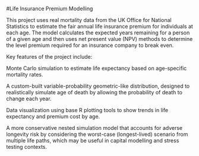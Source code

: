 #Life Insurance Premium Modelling

This project uses real mortality data from the UK Office for National Statistics to estimate the fair annual life insurance premium for individuals at each age. The model calculates the expected years remaining for a person of a given age and then uses net present value (NPV) methods to determine the level premium required for an insurance company to break even.

Key features of the project include:

Monte Carlo simulation to estimate life expectancy based on age-specific mortality rates.

A custom-built variable-probability geometric-like distribution, designed to realistically simulate age of death by allowing the probability of death to change each year.

Data visualization using base R plotting tools to show trends in life expectancy and premium cost by age.

A more conservative nested simulation model that accounts for adverse longevity risk by considering the worst-case (longest-lived) scenario from multiple life paths, which may be useful in capital modelling and stress testing contexts.

